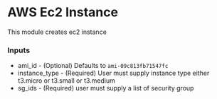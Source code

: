 # AWS Ec2 Instance

This module creates ec2 instance

### Inputs

* ami_id - (Optional) Defaults to ```ami-09c813fb71547fc```
* instance_type - (Required) User must supply instance type either t3.micro or t3.small or t3.medium
* sg_ids - (Required) user must supply a list of security group